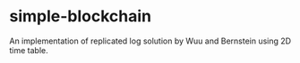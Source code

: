 # simple-blockchain
An implementation of replicated log solution by Wuu and Bernstein using 2D time table.
